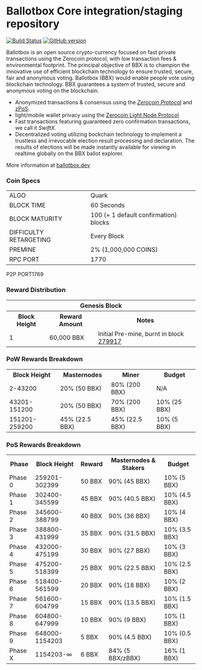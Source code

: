 Ballotbox Core integration/staging repository
=====================================

[![Build Status](https://travis-ci.org/Ballotbox-Project/Ballotbox.svg?branch=master)](https://travis-ci.org/Ballotbox-Project/Ballotbox) [![GitHub version](https://badge.fury.io/gh/Ballotbox-Project%2FBallotbox.svg)](https://badge.fury.io/gh/Ballotbox-Project%2FBallotbox)

Ballotbox is an open source crypto-currency focused on fast private transactions using the Zerocoin protocol, with low transaction fees & environmental footprint. 
The principal objective of BBX is to champion the innovative use of efficient blockchain technology to ensure trusted, secure, fair and anonymous voting. Ballotbox (BBX) would enable people vote using blockchain technology. BBX guarantees a system of trusted, secure and anonymous voting on the blockchain.
- Anonymized transactions & consensus using the [_Zerocoin Protocol_](http://www.ballotbox.dev/zpiv) and [zPoS](https://ballotbox.dev/zpos/).
- light/mobile wallet privacy using the [Zerocoin Light Node Protocol](https://ballotbox.dev/wp-content/uploads/2018/11/Zerocoin_Light_Node_Protocol.pdf)
- Fast transactions featuring guaranteed zero confirmation transactions, we call it _SwiftX_.
- Decentralized voting utilizing bockchain technology to implement a trustless and irrevocable election result processing and declaration. The results of elections will be made instantly available for viewing in realtime globally on the BBX ballot explorer.

More information at [ballotbox.dev](http://www.ballotbox.dev)
### Coin Specs
<table>
<tr><td>ALGO</td><td>Quark</td></tr>
<tr><td>BLOCK TIME</td><td>60 Seconds</td></tr>
<tr><td>BLOCK MATURITY</td><td>100 (+ 1 default confirmation) blocks</td></tr>
<tr><td>DIFFICULTY RETARGETING</td><td>Every Block</td></tr>
<tr><td>PREMINE</td><td>2% (1,000,000 COINS)</td></tr>
<tr><td>RPC PORT</td><td>1770</td></tr></table>
<tr><td>P2P PORT</td><td>1769</td></tr></table>
</table>



### Reward Distribution

<table>
<th colspan=4>Genesis Block</th>
<tr><th>Block Height</th><th>Reward Amount</th><th>Notes</th></tr>
<tr><td>1</td><td>60,000 BBX</td><td>Initial Pre-mine, burnt in block <a href="http://www.presstab.pw/phpexplorer/Ballotbox/block.php?blockhash=206d9cfe859798a0b0898ab00d7300be94de0f5469bb446cecb41c3e173a57e0">279917</a></td></tr>
</table>

### PoW Rewards Breakdown

<table>
<th>Block Height</th><th>Masternodes</th><th>Miner</th><th>Budget</th>
<tr><td>2-43200</td><td>20% (50 BBX)</td><td>80% (200 BBX)</td><td>N/A</td></tr>
<tr><td>43201-151200</td><td>20% (50 BBX)</td><td>70% (200 BBX)</td><td>10% (25 BBX)</td></tr>
<tr><td>151201-259200</td><td>45% (22.5 BBX)</td><td>45% (22.5 BBX)</td><td>10% (5 BBX)</td></tr>
</table>

### PoS Rewards Breakdown

<table>
<th>Phase</th><th>Block Height</th><th>Reward</th><th>Masternodes & Stakers</th><th>Budget</th>
<tr><td>Phase 0</td><td>259201-302399</td><td>50 BBX</td><td>90% (45 BBX)</td><td>10% (5 BBX)</td></tr>
<tr><td>Phase 1</td><td>302400-345599</td><td>45 BBX</td><td>90% (40.5 BBX)</td><td>10% (4.5 BBX)</td></tr>
<tr><td>Phase 2</td><td>345600-388799</td><td>40 BBX</td><td>90% (36 BBX)</td><td>10% (4 BBX)</td></tr>
<tr><td>Phase 3</td><td>388800-431999</td><td>35 BBX</td><td>90% (31.5 BBX)</td><td>10% (3.5 BBX)</td></tr>
<tr><td>Phase 4</td><td>432000-475199</td><td>30 BBX</td><td>90% (27 BBX)</td><td>10% (3 BBX)</td></tr>
<tr><td>Phase 5</td><td>475200-518399</td><td>25 BBX</td><td>90% (22.5 BBX)</td><td>10% (2.5 BBX)</td></tr>
<tr><td>Phase 6</td><td>518400-561599</td><td>20 BBX</td><td>90% (18 BBX)</td><td>10% (2 BBX)</td></tr>
<tr><td>Phase 7</td><td>561600-604799</td><td>15 BBX</td><td>90% (13.5 BBX)</td><td>10% (1.5 BBX)</td></tr>
<tr><td>Phase 8</td><td>604800-647999</td><td>10 BBX</td><td>90% (9 BBX)</td><td>10% (1 BBX)</td></tr>
<tr><td>Phase 9</td><td>648000-1154203</td><td>5 BBX</td><td>90% (4.5 BBX)</td><td>10% (0.5 BBX)</td></tr>
<tr><td>Phase X</td><td>1154203-∞</td><td>6 BBX</td><td>84% (5 BBX/zBBX)</td><td>16% (1 BBX)</td></tr>
</table>
